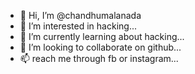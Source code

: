 - 👋 Hi, I’m @chandhumalanada
- 👀 I’m interested in hacking...
- 🌱 I’m currently learning about hacking...
- 💞️ I’m looking to collaborate on github...
- 📫 reach me through fb or instagram...

<!---
chandhumalanada/chandhumalanada is a ✨ special ✨ repository because its `README.md` (this file) appears on your GitHub profile.
You can click the Preview link to take a look at your changes.
--->
